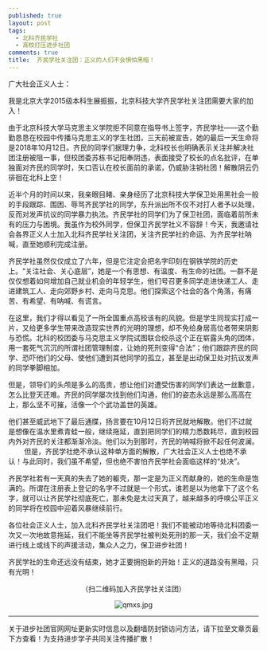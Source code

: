 ```yaml
---
published: true
layout: post
tags:
  - 北科齐民学社
  - 高校打压进步社团
comments: true
title:  齐民学社关注团：正义的人们不会惧怕黑暗！ 
---
```


广大社会正义人士：

我是北京大学2015级本科生展振振，北京科技大学齐民学社关注团需要大家的加入！

由于北京科技大学马克思主义学院拒不同意在指导书上签字，齐民学社——这个勤勤恳恳在校园中传播马克思主义的学生社团，三天前被宣告，她的最后一天生命将是2018年10月12日。齐民的同学们据理力争，北科校长也明确表示关注并解决社团注册被阻一事，但校团委苏栋书记阳奉阴违，表面接受了校长的点名批评，在单独面对齐民的同学时，矢口否认在校长面前的承诺，仍威胁注销社团！解散阴云仍徘徊在北科上空！

近半个月的时间以来，我亲眼目睹、亲身经历了北京科技大学保卫处用黑社会一般的手段跟踪、围困、辱骂齐民学社的同学，东升派出所不仅不对打人者予以处理，反而对发声抗议的同学暴力执法。齐民学社的同学们为了保卫社团，面临着前所未有的压力与困境。我虽作为校外同学，但保卫齐民学社义不容辞！今天，我邀请社会各界正义人士加入北科齐民学社关注团，关注齐民学社的命运、为齐民学社呐喊，直至她顺利完成注册。

齐民学社虽然仅仅成立了六年，但是它注定会把名字印刻在钢铁学院的历史上。“关注社会、关心底层”，她是一个有思想、有温度、有生命的社团。一群不是仅仅想着如何增加自己就业机会的年轻学生，他们号召更多同学走进快递工人、走进建筑工人、走向郊野乡村、走向马克思。他们探索这个社会的各个角落，有痛苦、有希望、有呐喊、有谎言。
  
在这里，我们才得以看见了一所全国重点高校该有的风貌。但是学生同现实打成一片，又给更多学生带来改造现实世界的光明的理想，却不免给身居高位者带来阴影与恐慌。北科的校团委与马克思主义学院试图联合绞杀这个正在崭露头角的团体，用一套死气沉沉的所谓社团管理制度，让她的死刑变得“合法”；他们跟踪齐民的同学、恐吓他们的父母、使他们遭到其他同学的孤立，甚至是出动保卫处对抗议发声的同学拳脚相加。

但是，领导们的头颅是多么的高贵，想让他们对遭受伤害的同学们表达一丝歉意，怎么比登天还难。齐民的同学屡次找到他们沟通，他们的姿态永远是那么高高在上，那么坚不可摧，活像一个个武功盖世的英雄。

他们甚至威武地下了最后通牒，扬言要在10月12日将齐民就地解散。他们不过就是想像在温水里煮青蛙一般，继续拖延，直到把同学们的精力悉数耗尽，直到校园内外对齐民的关注都渐渐冷淡。他们以为到那时，齐民的呐喊将掀不起任何波澜。
　　
但是，齐民学社绝不承认这种单方面的解散，广大社会正义人士也绝不承认！与此同时，我们虽不希望，但也绝不害怕齐民学社会面临这样的“处决”。

齐民学社若有一天真的失去了她的躯壳，那一定是为正义而献身的，她的生命是饱满的。所谓在注册表上登记的名字不过就是一个形式，谁若是以为他拿下了这个名字，就可以让齐民学社彻底死亡，那未免是太过天真了，越来越多的呼唤公平正义的同学将在校园中迎着风暴继续前行。

各位社会正义人士，加入北科齐民学社关注团吧！我们不能被动地等待北科团委一次又一次地故意拖延，我们不能坐等齐民学社被判处死刑的那一天，我们会不定期进行线上或线下的声援活动，集众人之力，保卫进步社团！
 
齐民学社的生命还远没有结束，她才正要拥抱新的开始！正义的道路没有黑暗，只有光明！


<p align="center">（扫二维码加入齐民学社关注团）</p>

<p align="center"><img src="https://i.loli.net/2018/10/11/5bbf5a06e8445.jpg" alt="qmxs.jpg" title="qmxs.jpg" /></p>



---
关于进步社团官网网址更新实时信息以及翻墙防封锁访问方法，请下拉至文章页最下方查看！为支持进步学子共同关注传播扩散！
